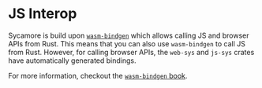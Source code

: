 # JS Interop

Sycamore is build upon
[`wasm-bindgen`](https://rustwasm.github.io/wasm-bindgen/) which allows calling
JS and browser APIs from Rust. This means that you can also use `wasm-bindgen`
to call JS from Rust. However, for calling browser APIs, the `web-sys` and
`js-sys` crates have automatically generated bindings.

For more information, checkout the
[`wasm-bindgen` book](https://rustwasm.github.io/docs/wasm-bindgen/).
